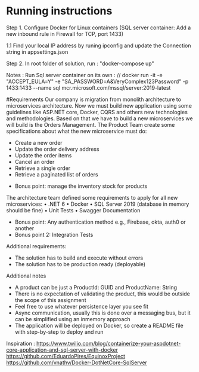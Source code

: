 ﻿# Running instructions
Step 1. Configure Docker for Linux containers
(SQL server container: Add a new inbound rule in Firewall for TCP, port 1433)

1.1 Find your local IP address by runing ipconfig and update the Connection string in appsettings.json

Step 2. In root folder of solution, run : "docker-compose up"

Notes : 
Run Sql server container on its own :
// docker run -it -e "ACCEPT_EULA=Y" -e "SA_PASSWORD=A&VeryComplex123Password" -p 1433:1433 --name sql mcr.microsoft.com/mssql/server:2019-latest

#Requirements
Our company is migration from monolith architecture to microservices architecture. Now we must
build new application using some guidelines like ASP.NET core, Docker, CQRS and others new
technologies and methodologies.
Based on that we have to build a new microservices we will build is the Orders Management. The
Product Team create some specifications about what the new microservice must do:
- Create a new order
- Update the order delivery address
- Update the order items
- Cancel an order
- Retrieve a single order
- Retrieve a paginated list of orders
* Bonus point: manage the inventory stock for products

The architecture team defined some requirements to apply for all new microservices:
• .NET 6
• Docker
• SQL Server 2019 (database in memory should be fine)
• Unit Tests
• Swagger Documentation
* Bonus point: Any authentication method e.g., Firebase, okta, auth0 or another
* Bonus point 2: Integration Tests

Additional requirements:
- The solution has to build and execute without errors
- The solution has to be production ready (deployable)

Additional notes
- A product can be just a ProductId: GUID and ProductName: String
- There is no expectation of validating the product, this would be outside the scope of this assignment
- Feel free to use whatever persistence layer you see fit
- Async communication, usually this is done over a messaging bus, but it can be simplified using an
inmemory approach
- The application will be deployed on Docker, so create a README file with step-by-step to deploy and
run

Inspiration : 
https://www.twilio.com/blog/containerize-your-aspdotnet-core-application-and-sql-server-with-docker
https://github.com/EduardoPires/EquinoxProject
https://github.com/vnathv/Docker-DotNetCore-SqlServer